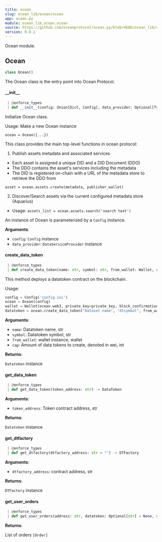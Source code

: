 ```yaml
---
title: ocean
slug: ocean_lib/ocean/ocean
app: ocean.py
module: ocean_lib.ocean.ocean
source: https://github.com/oceanprotocol/ocean.py/blob/HEAD/ocean_lib/ocean/ocean.py
version: 0.8.1
---
```

Ocean module.

## Ocean

```python
class Ocean()
```

The Ocean class is the entry point into Ocean Protocol.

#### \_\_init\_\_

```python
 | @enforce_types
 | def __init__(config: Union[Dict, Config], data_provider: Optional[Type] = None) -> None
```

Initialize Ocean class.

Usage: Make a new Ocean instance

`ocean = Ocean({...})`

This class provides the main top-level functions in ocean protocol:
1. Publish assets metadata and associated services
- Each asset is assigned a unique DID and a DID Document (DDO)
- The DDO contains the asset's services including the metadata
- The DID is registered on-chain with a URL of the metadata store
to retrieve the DDO from

`asset = ocean.assets.create(metadata, publisher_wallet)`

2. Discover/Search assets via the current configured metadata store (Aquarius)

- Usage:
`assets_list = ocean.assets.search('search text')`

An instance of Ocean is parameterized by a `Config` instance.

**Arguments**:

- `config`: `Config` instance
- `data_provider`: `DataServiceProvider` instance

#### create\_data\_token

```python
 | @enforce_types
 | def create_data_token(name: str, symbol: str, from_wallet: Wallet, cap: int = DataToken.DEFAULT_CAP, blob: str = "") -> DataToken
```

This method deploys a datatoken contract on the blockchain.

Usage:
```python
config = Config('config.ini')
ocean = Ocean(config)
wallet = Wallet(ocean.web3, private_key=private_key, block_confirmations=config.block_confirmations)
datatoken = ocean.create_data_token("Dataset name", "dtsymbol", from_wallet=wallet)
```

**Arguments**:

- `name`: Datatoken name, str
- `symbol`: Datatoken symbol, str
- `from_wallet`: wallet instance, wallet
- `cap`: Amount of data tokens to create, denoted in wei, int

**Returns**:

`Datatoken` instance

#### get\_data\_token

```python
 | @enforce_types
 | def get_data_token(token_address: str) -> DataToken
```

**Arguments**:

- `token_address`: Token contract address, str

**Returns**:

`Datatoken` instance

#### get\_dtfactory

```python
 | @enforce_types
 | def get_dtfactory(dtfactory_address: str = "") -> DTFactory
```

**Arguments**:

- `dtfactory_address`: contract address, str

**Returns**:

`DTFactory` instance

#### get\_user\_orders

```python
 | @enforce_types
 | def get_user_orders(address: str, datatoken: Optional[str] = None, service_id: Optional[int] = None) -> List[Order]
```

**Returns**:

List of orders `[Order]`

